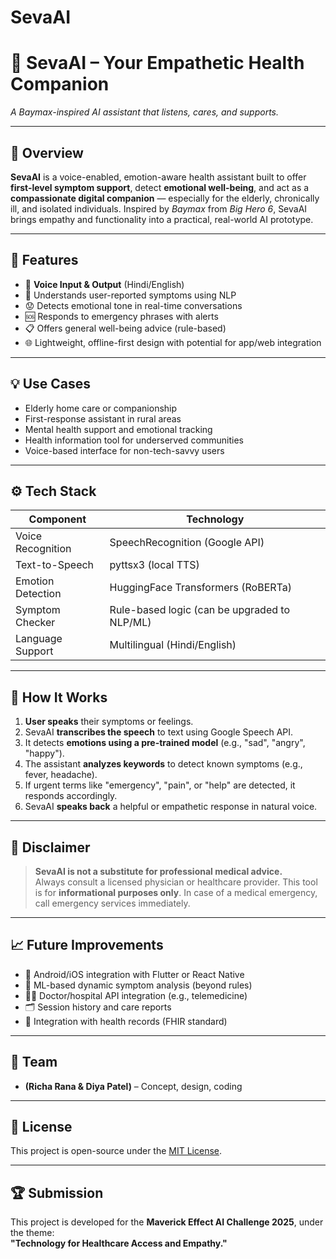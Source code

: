 # SevaAI
# 🤖 SevaAI – Your Empathetic Health Companion  
*A Baymax-inspired AI assistant that listens, cares, and supports.*


---

## 🧠 Overview

**SevaAI** is a voice-enabled, emotion-aware health assistant built to offer **first-level symptom support**, detect **emotional well-being**, and act as a **compassionate digital companion** — especially for the elderly, chronically ill, and isolated individuals. Inspired by *Baymax* from *Big Hero 6*, SevaAI brings empathy and functionality into a practical, real-world AI prototype.

---

## 🚀 Features

- 🎤 **Voice Input & Output** (Hindi/English)
- 💬 Understands user-reported symptoms using NLP
- 😟 Detects emotional tone in real-time conversations
- 🆘 Responds to emergency phrases with alerts
- 📋 Offers general well-being advice (rule-based)
- 🌐 Lightweight, offline-first design with potential for app/web integration

---

## 💡 Use Cases

- Elderly home care or companionship  
- First-response assistant in rural areas  
- Mental health support and emotional tracking  
- Health information tool for underserved communities  
- Voice-based interface for non-tech-savvy users

---

## ⚙️ Tech Stack

| Component          | Technology                      |
|--------------------|----------------------------------|
| Voice Recognition  | SpeechRecognition (Google API)   |
| Text-to-Speech     | pyttsx3 (local TTS)              |
| Emotion Detection  | HuggingFace Transformers (RoBERTa) |
| Symptom Checker    | Rule-based logic (can be upgraded to NLP/ML) |
| Language Support   | Multilingual (Hindi/English)     |



---

## 📌 How It Works

1. **User speaks** their symptoms or feelings.
2. SevaAI **transcribes the speech** to text using Google Speech API.
3. It detects **emotions using a pre-trained model** (e.g., "sad", "angry", "happy").
4. The assistant **analyzes keywords** to detect known symptoms (e.g., fever, headache).
5. If urgent terms like "emergency", "pain", or "help" are detected, it responds accordingly.
6. SevaAI **speaks back** a helpful or empathetic response in natural voice.

---

## 🔐 Disclaimer

> **SevaAI is not a substitute for professional medical advice.**  
Always consult a licensed physician or healthcare provider. This tool is for **informational purposes only**. In case of a medical emergency, call emergency services immediately.

---

## 📈 Future Improvements

- 📱 Android/iOS integration with Flutter or React Native  
- 🧠 ML-based dynamic symptom analysis (beyond rules)  
- 👨‍⚕️ Doctor/hospital API integration (e.g., telemedicine)  
- 🗂️ Session history and care reports  
- 🏥 Integration with health records (FHIR standard)

---

## 👥 Team

- **(Richa Rana & Diya Patel)** – Concept, design, coding  

---

## 📄 License

This project is open-source under the [MIT License](LICENSE).

---

## 🏆 Submission

This project is developed for the **Maverick Effect AI Challenge 2025**, under the theme:  
**"Technology for Healthcare Access and Empathy."**
